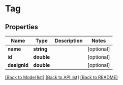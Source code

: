 # Tag

## Properties
Name | Type | Description | Notes
------------ | ------------- | ------------- | -------------
**name** | **string** |  | [optional] 
**id** | **double** |  | [optional] 
**designId** | **double** |  | [optional] 

[[Back to Model list]](../README.md#documentation-for-models) [[Back to API list]](../README.md#documentation-for-api-endpoints) [[Back to README]](../README.md)


